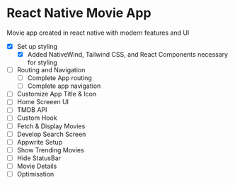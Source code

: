 # React Native Movie App

Movie app created in react native with modern features and UI

- [x] Set up styling
    - [x] Added NativeWind, Tailwind CSS, and React Components necessary for styling
- [ ] Routing and Navigation
    - [ ] Complete App routing
    - [ ] Complete app navigation
- [ ] Customize App Title & Icon
- [ ] Home Screeen UI
- [ ] TMDB API
- [ ] Custom Hook
- [ ] Fetch & Display Movies
- [ ] Develop Search Screen
- [ ] Appwrite Setup
- [ ] Show Trending Movies
- [ ] Hide StatusBar
- [ ] Movie Details
- [ ] Optimisation